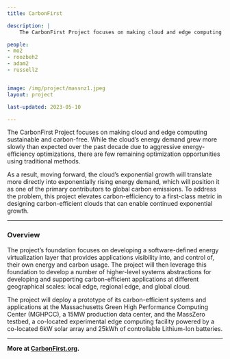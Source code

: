 ```yaml
---
title: CarbonFirst

description: |
    The CarbonFirst Project focuses on making cloud and edge computing sustainable and carbon-free.

people:
- mo2
- roozbeh2
- adam2
- russell2


image: /img/project/massnz1.jpeg
layout: project

last-updated: 2023-05-10

---
```


The CarbonFirst Project focuses on making cloud and edge computing sustainable and carbon-free.
While the cloud’s energy demand grew more slowly than expected over the past decade due to aggressive energy-efficiency optimizations, there are few remaining optimization opportunities using traditional methods. 

As a result, moving forward, the cloud’s exponential growth will translate more directly into exponentially rising energy demand, which will position it as one of the primary contributors to global carbon emissions. To address the problem, this project elevates carbon-efficiency to a first-class metric in designing carbon-efficient clouds that can enable continued exponential growth.

___


### Overview
The project’s foundation focuses on developing a software-defined energy virtualization layer that provides applications visibility into, and control of, their own energy and carbon usage. The project will then leverage this foundation to develop a number of higher-level systems abstractions for developing and supporting carbon-efficient applications at different geographical scales: local edge, regional edge, and global cloud. 

The project will deploy a prototype of its carbon-efficient systems and applications at the Massachusetts Green High Performance Computing Center (MGHPCC), a 15MW production data center, and the MassZero testbed, a co-located experimental edge computing facility powered by a co-located 6kW solar array and 25kWh of controllable Lithium-Ion batteries.

___

**More at [CarbonFirst.org](http://www.carbonfirst.org).**
